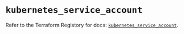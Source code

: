 # `kubernetes_service_account`

Refer to the Terraform Registory for docs: [`kubernetes_service_account`](https://registry.terraform.io/providers/hashicorp/kubernetes/2.22.0/docs/resources/service_account).
